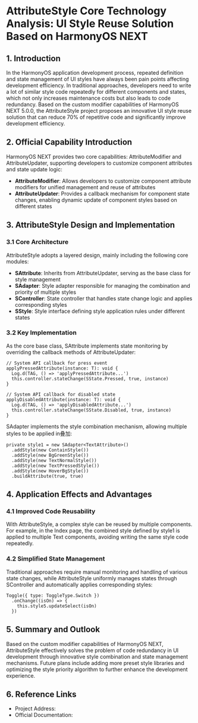 # AttributeStyle Core Technology Analysis: UI Style Reuse Solution Based on HarmonyOS NEXT

## 1. Introduction

In the HarmonyOS application development process, repeated definition and state management of UI styles have always been pain points affecting development efficiency. In traditional approaches, developers need to write a lot of similar style code repeatedly for different components and states, which not only increases maintenance costs but also leads to code redundancy. Based on the custom modifier capabilities of HarmonyOS NEXT 5.0.0, the AttributeStyle project proposes an innovative UI style reuse solution that can reduce 70% of repetitive code and significantly improve development efficiency.

## 2. Official Capability Introduction

HarmonyOS NEXT provides two core capabilities: AttributeModifier and AttributeUpdater, supporting developers to customize component attributes and state update logic:

- **AttributeModifier**: Allows developers to customize component attribute modifiers for unified management and reuse of attributes<mcurl name="自定义修饰器 AttributeModifier" url="https://developer.huawei.com/consumer/cn/doc/harmonyos-guides/arkts-user-defined-modifier#attributemodifier"></mcurl>
- **AttributeUpdater**: Provides a callback mechanism for component state changes, enabling dynamic update of component styles based on different states<mcurl name="自定义扩展属性更新器 AttributeUpdater" url="https://developer.huawei.com/consumer/cn/doc/harmonyos-guides/arkts-user-defined-extension-attributeupdater"></mcurl>

## 3. AttributeStyle Design and Implementation

### 3.1 Core Architecture

AttributeStyle adopts a layered design, mainly including the following core modules:

- **SAttribute**: Inherits from AttributeUpdater, serving as the base class for style management
- **SAdapter**: Style adapter responsible for managing the combination and priority of multiple styles
- **SController**: State controller that handles state change logic and applies corresponding styles
- **SStyle**: Style interface defining style application rules under different states

### 3.2 Key Implementation

As the core base class, SAttribute implements state monitoring by overriding the callback methods of AttributeUpdater:

```typescript:library/src/main/ets/style/SAttribute.ets
// System API callback for press event
applyPressedAttribute(instance: T): void {
  Log.d(TAG, () => 'applyPressedAttribute...')
  this.controller.stateChange(SState.Pressed, true, instance)
}

// System API callback for disabled state
applyDisabledAttribute(instance: T): void {
  Log.d(TAG, () => 'applyDisabledAttribute...')
  this.controller.stateChange(SState.Disabled, true, instance)
}
```

SAdapter implements the style combination mechanism, allowing multiple styles to be applied in叠加:

```typescript:entry/src/main/ets/pages/Index.ets
private style1 = new SAdapter<TextAttribute>()
  .addStyle(new ContainStyle())
  .addStyle(new BgGreenStyle())
  .addStyle(new TextNormalStyle())
  .addStyle(new TextPressedStyle())
  .addStyle(new HoverBgStyle())
  .buildAttribute(true, true)
```

## 4. Application Effects and Advantages

### 4.1 Improved Code Reusability

With AttributeStyle, a complex style can be reused by multiple components. For example, in the Index page, the combined style defined by style1 is applied to multiple Text components, avoiding writing the same style code repeatedly.

### 4.2 Simplified State Management

Traditional approaches require manual monitoring and handling of various state changes, while AttributeStyle uniformly manages states through SController and automatically applies corresponding styles:

```typescript:entry/src/main/ets/pages/Index.ets
Toggle({ type: ToggleType.Switch })
  .onChange((isOn) => {
    this.style5.updateSelect(isOn)
  })
```

## 5. Summary and Outlook

Based on the custom modifier capabilities of HarmonyOS NEXT, AttributeStyle effectively solves the problem of code redundancy in UI development through innovative style combination and state management mechanisms. Future plans include adding more preset style libraries and optimizing the style priority algorithm to further enhance the development experience.

## 6. Reference Links
- Project Address: <mcurl name="AttributeStyle" url="https://gitee.com/qincji/AttributeStyle"></mcurl>
- Official Documentation: <mcurl name="自定义扩展修饰器 AttributeModifier" url="https://developer.huawei.com/consumer/cn/doc/harmonyos-guides/arkts-user-defined-extension-attributemodifier"></mcurl>